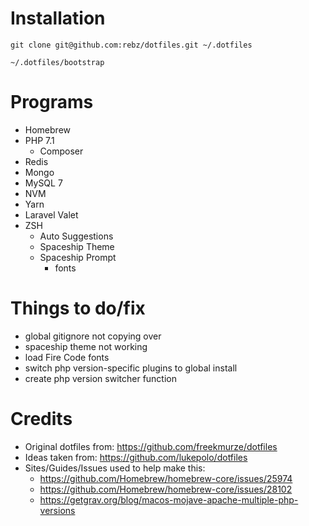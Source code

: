 # Installation

`git clone git@github.com:rebz/dotfiles.git ~/.dotfiles`

`~/.dotfiles/bootstrap`

# Programs

- Homebrew
- PHP 7.1
    - Composer
- Redis
- Mongo
- MySQL 7
- NVM
- Yarn
- Laravel Valet
- ZSH
    - Auto Suggestions
    - Spaceship Theme
    - Spaceship Prompt
        - fonts

# Things to do/fix
- global gitignore not copying over
- spaceship theme not working
- load Fire Code fonts
- switch php version-specific plugins to global install
- create php version switcher function


# Credits 
- Original dotfiles from: https://github.com/freekmurze/dotfiles
- Ideas taken from: https://github.com/lukepolo/dotfiles 
- Sites/Guides/Issues used to help make this:
    - https://github.com/Homebrew/homebrew-core/issues/25974
    - https://github.com/Homebrew/homebrew-core/issues/28102
    - https://getgrav.org/blog/macos-mojave-apache-multiple-php-versions